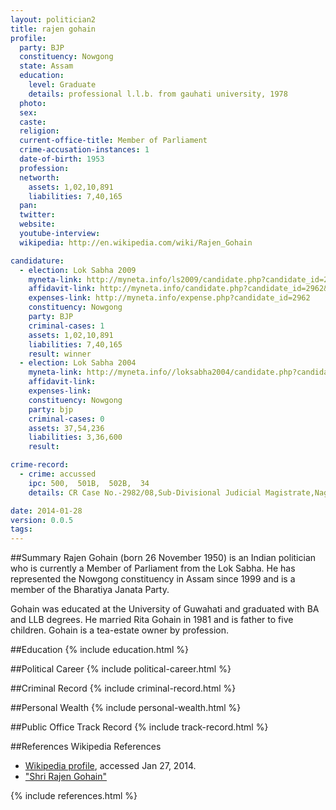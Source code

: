 ```yaml
---
layout: politician2
title: rajen gohain
profile: 
  party: BJP
  constituency: Nowgong
  state: Assam
  education: 
    level: Graduate
    details: professional l.l.b. from gauhati university, 1978
  photo: 
  sex: 
  caste: 
  religion: 
  current-office-title: Member of Parliament
  crime-accusation-instances: 1
  date-of-birth: 1953
  profession: 
  networth: 
    assets: 1,02,10,891
    liabilities: 7,40,165
  pan: 
  twitter: 
  website: 
  youtube-interview: 
  wikipedia: http://en.wikipedia.com/wiki/Rajen_Gohain

candidature: 
  - election: Lok Sabha 2009
    myneta-link: http://myneta.info/ls2009/candidate.php?candidate_id=2962
    affidavit-link: http://myneta.info/candidate.php?candidate_id=2962&scan=original
    expenses-link: http://myneta.info/expense.php?candidate_id=2962
    constituency: Nowgong 
    party: BJP
    criminal-cases: 1
    assets: 1,02,10,891
    liabilities: 7,40,165
    result: winner 
  - election: Lok Sabha 2004
    myneta-link: http://myneta.info//loksabha2004/candidate.php?candidate_id=399
    affidavit-link: 
    expenses-link: 
    constituency: Nowgong 
    party: bjp
    criminal-cases: 0
    assets: 37,54,236
    liabilities: 3,36,600
    result:  

crime-record: 
  - crime: accussed
    ipc: 500,  501B,  502B,  34
    details: CR Case No.-2982/08,Sub-Divisional Judicial Magistrate,Nagaon CR 2982/08,Date 15.11.2008 

date: 2014-01-28
version: 0.0.5
tags: 
---
```

##Summary
Rajen Gohain (born 26 November 1950) is an Indian politician who is currently a Member of Parliament from the Lok Sabha. He has represented the Nowgong constituency in Assam since 1999 and is a member of the Bharatiya Janata Party.

Gohain was educated at the University of Guwahati and graduated with BA and LLB degrees. He married Rita Gohain in 1981 and is father to five children. Gohain is a tea-estate owner by profession.


##Education
{% include education.html %}


##Political Career
{% include political-career.html %}


##Criminal Record
{% include criminal-record.html %}


##Personal Wealth
{% include personal-wealth.html %}


##Public Office Track Record
{% include track-record.html %}


##References
Wikipedia References
- [Wikipedia profile]({{page.profile.wikipedia}}), accessed Jan 27, 2014.
- ["Shri Rajen Gohain"][wiki1]

[wiki1]: http://india.gov.in/govt/loksabhampbiodata.php?mpcode=143


{% include references.html %}